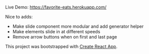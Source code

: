 Live Demo: https://favorite-eats.herokuapp.com/

Nice to adds: 

- Make slide component more modular and add generator helper
- Make elements slide in at different speeds
- Remove arrow buttons when on first and last page

This project was bootstrapped with [Create React App](https://github.com/facebook/create-react-app).
